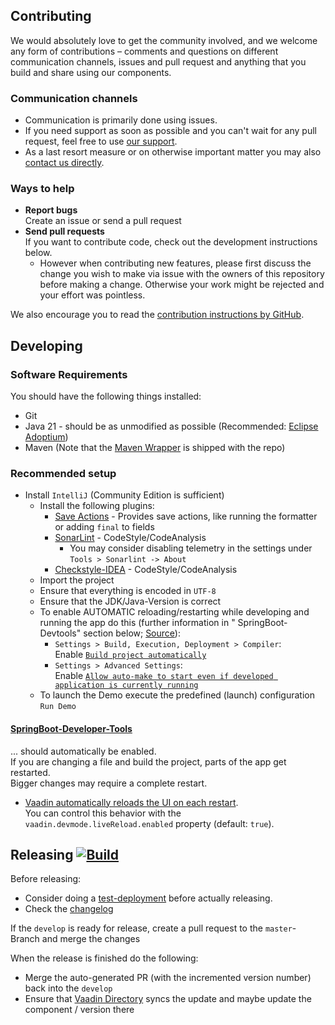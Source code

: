 ## Contributing

We would absolutely love to get the community involved, and we welcome any form of contributions – comments and questions on different communication channels, issues and pull request and anything that you build and share using our components.

### Communication channels
* Communication is primarily done using issues.
* If you need support as soon as possible and you can't wait for any pull request, feel free to use [our support](https://xdev.software/en/services/support).
* As a last resort measure or on otherwise important matter you may also [contact us directly](https://xdev.software/en/about-us/contact).

### Ways to help
* **Report bugs**<br/>Create an issue or send a pull request
* **Send pull requests**<br/>If you want to contribute code, check out the development instructions below.
  * However when contributing new features, please first discuss the change you wish to make via issue with the owners of this repository before making a change. Otherwise your work might be rejected and your effort was pointless.

We also encourage you to read the [contribution instructions by GitHub](https://docs.github.com/en/get-started/quickstart/contributing-to-projects).

## Developing

### Software Requirements
You should have the following things installed:
* Git
* Java 21 - should be as unmodified as possible (Recommended: [Eclipse Adoptium](https://adoptium.net/temurin/releases/))
* Maven (Note that the [Maven Wrapper](https://maven.apache.org/wrapper/) is shipped with the repo)

### Recommended setup
* Install ``IntelliJ`` (Community Edition is sufficient)
  * Install the following plugins:
    * [Save Actions](https://plugins.jetbrains.com/plugin/22113) - Provides save actions, like running the formatter or adding ``final`` to fields
    * [SonarLint](https://plugins.jetbrains.com/plugin/7973-sonarlint) - CodeStyle/CodeAnalysis
      * You may consider disabling telemetry in the settings under ``Tools > Sonarlint -> About``
    * [Checkstyle-IDEA](https://plugins.jetbrains.com/plugin/1065-checkstyle-idea) - CodeStyle/CodeAnalysis
  * Import the project
  * Ensure that everything is encoded in ``UTF-8``
  * Ensure that the JDK/Java-Version is correct
  * To enable AUTOMATIC reloading/restarting while developing and running the app do this (further information in "
    SpringBoot-Devtools" section below; [Source](https://stackoverflow.com/q/33349456)):
    * ``Settings > Build, Execution, Deployment > Compiler``:<br/>
      Enable [``Build project automatically``](https://www.jetbrains.com/help/idea/compiling-applications.html#auto-build)
    * ``Settings > Advanced Settings``:<br/>
    Enable [``Allow auto-make to start even if developed application is currently running``](https://www.jetbrains.com/help/idea/advanced-settings.html#advanced_compiler)
  * To launch the Demo execute the predefined (launch) configuration ``Run Demo``

#### [SpringBoot-Developer-Tools](https://docs.spring.io/spring-boot/docs/current/reference/html/using.html#using.devtools) 
... should automatically be enabled.<br/>
If you are changing a file and build the project, parts of the app get  restarted.<br/>
Bigger changes may require a complete restart.
  * [Vaadin automatically reloads the UI on each restart](https://vaadin.com/docs/latest/configuration/live-reload/spring-boot).<br/>
  You can control this behavior with the ``vaadin.devmode.liveReload.enabled`` property (default: ``true``).

## Releasing [![Build](https://img.shields.io/github/actions/workflow/status/xdev-software/vaadin-grid-exporter/release.yml?branch=master)](https://github.com/xdev-software/vaadin-grid-exporter/actions/workflows/release.yml)

Before releasing:
* Consider doing a [test-deployment](https://github.com/xdev-software/vaadin-grid-exporter/actions/workflows/test-deploy.yml?query=branch%3Adevelop) before actually releasing.
* Check the [changelog](CHANGELOG.md)

If the ``develop`` is ready for release, create a pull request to the ``master``-Branch and merge the changes

When the release is finished do the following:
* Merge the auto-generated PR (with the incremented version number) back into the ``develop``
* Ensure that [Vaadin Directory](https://vaadin.com/directory) syncs the update and maybe update the component / version there

